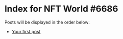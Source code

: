 # Index for NFT World #6686
Posts will be displayed in the order below:

- [Your first post](./001-first.md)

